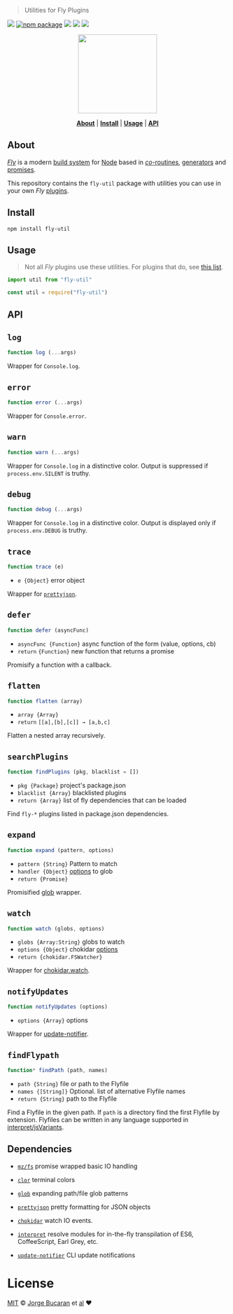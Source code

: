> Utilities for Fly Plugins

[![][fly-badge]][fly]
[![npm package][npm-ver-link]][fly-util]
[![][dl-badge]][npm-pkg-link]
[![][travis-logo]][travis]
![][mit-badge]


<p align="center">
  <a href="http://github.com/flyjs/fly-util">
    <img width=180px  src="https://cloud.githubusercontent.com/assets/8317250/8733685/0be81080-2c40-11e5-98d2-c634f076ccd7.png">
  </a>
</p>


<p align="center">
  <b><a href="#about">About</a></b>
  |
  <b><a href="#install">Install</a></b>
  |
  <b><a href="#usage">Usage</a></b>
  |
  <b><a href="#api">API</a></b>
</p>


## About

[_Fly_][fly] is a modern [build system](https://en.wikipedia.org/wiki/Build_automation) for [Node](https://nodejs.org/) based in [_co_-routines](https://medium.com/@tjholowaychuk/callbacks-vs-coroutines-174f1fe66127), [generators](https://developer.mozilla.org/en-US/docs/Web/JavaScript/Reference/Statements/function*) and [promises](https://developer.mozilla.org/en-US/docs/Web/JavaScript/Reference/Global_Objects/Promise).

This repository contains the `fly-util` package with utilities you can use in your own _Fly_ [plugins](/docs/README.md#plugins).


## Install

```
npm install fly-util
```

## Usage

> Not all _Fly_ plugins use these utilities. For plugins that do, see [this list](https://github.com/flyjs/fly-util/wiki/Plugins-Using-Utilities).


```js
import util from "fly-util"
```

```js
const util = require("fly-util")
```

## API

## `log`
```js
function log (...args)
```
Wrapper for `Console.log`.

## `error`
```js
function error (...args)
```
Wrapper for `Console.error`.

## `warn`
```js
function warn (...args)
```
Wrapper for `Console.log` in a distinctive color. Output is suppressed if `process.env.SILENT` is truthy.

## `debug`
```js
function debug (...args)
```
Wrapper for `Console.log` in a distinctive color. Output is displayed only if `process.env.DEBUG` is truthy.

## `trace`
 ```js
function trace (e)
```
+ `e {Object}` error object

Wrapper for [`prettyjson`](https://github.com/rafeca/prettyjson).

## `defer`
```js
function defer (asyncFunc)
```
+ `asyncFunc {Function}` async function of the form (value, options, cb)
+ `return` `{Function}` new function that returns a promise

Promisify a function with a callback.

## `flatten`
```js
function flatten (array)
```
+ `array {Array}`
+ `return` `[[a],[b],[c]] → [a,b,c]`

Flatten a nested array recursively.

## `searchPlugins`
```js
function findPlugins (pkg, blacklist = [])
```
+ `pkg {Package}` project's package.json
+ `blacklist {Array}` blacklisted plugins
+ `return {Array}` list of fly dependencies that can be loaded

Find `fly-*` plugins listed in package.json dependencies.

## `expand`
```js
function expand (pattern, options)
```
+ `pattern {String}` Pattern to match
+ `handler {Object}` [options](https://github.com/isaacs/node-glob#options) to glob
+ `return {Promise}`

Promisified [glob](https://github.com/isaacs/node-glob) wrapper.

## `watch`
```js
function watch (globs, options)
```
+ `globs {Array:String}` globs to watch
+ `options {Object}` chokidar [options](https://github.com/paulmillr/chokidar#api)
+ `return {chokidar.FSWatcher}`

Wrapper for [chokidar.watch](https://github.com/paulmillr/chokidar).

## `notifyUpdates`
```js
function notifyUpdates (options)
```
+ `options {Array}` options

Wrapper for [update-notifier](https://github.com/yeoman/update-notifier).

## `findFlypath`
```js
function* findPath (path, names)
```
+ `path {String}` file or path to the Flyfile
+ `names {[String]}` Optional. list of alternative Flyfile names
+ `return {String}` path to the Flyfile

Find a Flyfile in the given path. If `path` is a directory find the first Flyfile by extension. Flyfiles can be written in any language supported in [interpret/jsVariants](https://github.com/tkellen/js-interpret).


## Dependencies

+ [`mz/fs`](https://github.com/normalize/mz) promise wrapped basic IO handling

+ [`clor`](https://github.com/bucaran/clor) terminal colors

+ [`glob`](https://github.com/isaacs/node-glob) expanding path/file glob patterns

+ [`prettyjson`](https://github.com/rafeca/prettyjson) pretty formatting for JSON objects

+ [`chokidar`](https://gitter.im/paulmillr/chokidar) watch IO events.

+ [`interpret`](https://github.com/tkellen/js-interpret) resolve modules for in-the-fly transpilation of ES6, CoffeeScript, Earl Grey, etc.

+ [`update-notifier`](https://github.com/yeoman/update-notifier) CLI update notifications

# License

[MIT](http://opensource.org/licenses/MIT) © [Jorge Bucaran][Author] et [al][contributors]
:heart:

[author]: http://about.bucaran.me
[contributors]: https://github.com/flyjs/fly-util/graphs/contributors
[fly]: https://www.github.com/flyjs/fly
[fly-util]: https://www.github.com/flyjs/fly-util
[fly-badge]: https://img.shields.io/badge/fly-JS-05B3E1.svg?style=flat-square
[mit-badge]: https://img.shields.io/badge/license-MIT-444444.svg?style=flat-square
[npm-pkg-link]: https://www.npmjs.org/package/fly-util
[npm-ver-link]: https://img.shields.io/npm/v/fly-util.svg?style=flat-square
[dl-badge]: http://img.shields.io/npm/dm/fly-util.svg?style=flat-square
[travis-logo]: http://img.shields.io/travis/flyjs/fly-util.svg?style=flat-square
[travis]: https://travis-ci.org/flyjs/fly-util
